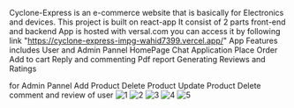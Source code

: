Cyclone-Express is an e-commerce website that is basically for Electronics and devices.
This project is built on react-app
It consist of 2 parts front-end and backend
App is hosted with versal.com you can access it by following link "https://cyclone-express-impg-wahid7399.vercel.app/"
App Features includes
User and Admin Pannel
HomePage
Chat Application
Place Order
Add to cart
Reply and commenting
Pdf report Generating
Reviews and Ratings

for Admin Pannel
Add Product 
Delete Product
Update Product
Delete comment and review of user
![1](https://user-images.githubusercontent.com/116490449/206396505-974fd9fc-3af1-42c7-b7c9-8a9ccf3c6b05.PNG)
![2](https://user-images.githubusercontent.com/116490449/206397487-d7e11e47-eeca-4671-9121-4514a3010b74.PNG)
![3](https://user-images.githubusercontent.com/116490449/206397496-3f7c4d7e-6c19-48e5-8eb0-0a9b7e324e71.PNG)
![4](https://user-images.githubusercontent.com/116490449/206397501-d5751299-9cd4-4308-81b1-aeb8d8dc6b4e.PNG)
![5](https://user-images.githubusercontent.com/116490449/206397503-c668d760-484c-48dc-b4d8-dbc18808a3d4.PNG)
